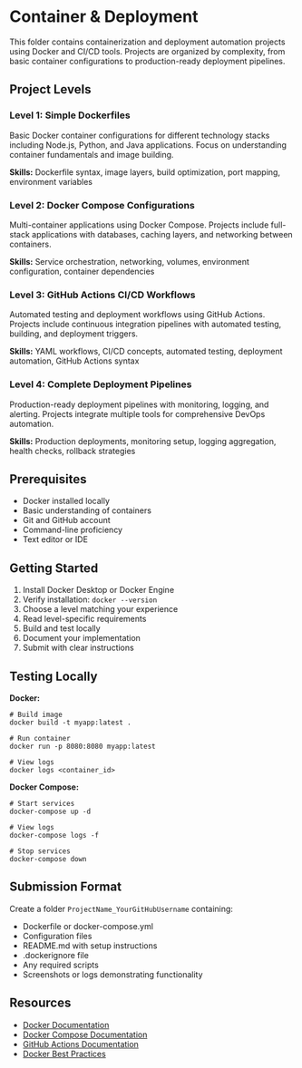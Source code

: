 # Container & Deployment

This folder contains containerization and deployment automation projects using Docker and CI/CD tools. Projects are organized by complexity, from basic container configurations to production-ready deployment pipelines.

## Project Levels

### Level 1: Simple Dockerfiles
Basic Docker container configurations for different technology stacks including Node.js, Python, and Java applications. Focus on understanding container fundamentals and image building.

**Skills:** Dockerfile syntax, image layers, build optimization, port mapping, environment variables

### Level 2: Docker Compose Configurations
Multi-container applications using Docker Compose. Projects include full-stack applications with databases, caching layers, and networking between containers.

**Skills:** Service orchestration, networking, volumes, environment configuration, container dependencies

### Level 3: GitHub Actions CI/CD Workflows
Automated testing and deployment workflows using GitHub Actions. Projects include continuous integration pipelines with automated testing, building, and deployment triggers.

**Skills:** YAML workflows, CI/CD concepts, automated testing, deployment automation, GitHub Actions syntax

### Level 4: Complete Deployment Pipelines
Production-ready deployment pipelines with monitoring, logging, and alerting. Projects integrate multiple tools for comprehensive DevOps automation.

**Skills:** Production deployments, monitoring setup, logging aggregation, health checks, rollback strategies

## Prerequisites

- Docker installed locally
- Basic understanding of containers
- Git and GitHub account
- Command-line proficiency
- Text editor or IDE

## Getting Started

1. Install Docker Desktop or Docker Engine
2. Verify installation: `docker --version`
3. Choose a level matching your experience
4. Read level-specific requirements
5. Build and test locally
6. Document your implementation
7. Submit with clear instructions

## Testing Locally

**Docker:**
```
# Build image
docker build -t myapp:latest .

# Run container
docker run -p 8080:8080 myapp:latest

# View logs
docker logs <container_id>
```

**Docker Compose:**
```
# Start services
docker-compose up -d

# View logs
docker-compose logs -f

# Stop services
docker-compose down
```


## Submission Format

Create a folder `ProjectName_YourGitHubUsername` containing:

- Dockerfile or docker-compose.yml
- Configuration files
- README.md with setup instructions
- .dockerignore file
- Any required scripts
- Screenshots or logs demonstrating functionality

## Resources

- [Docker Documentation](https://docs.docker.com/)
- [Docker Compose Documentation](https://docs.docker.com/compose/)
- [GitHub Actions Documentation](https://docs.github.com/en/actions)
- [Docker Best Practices](https://docs.docker.com/develop/dev-best-practices/)

